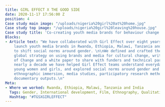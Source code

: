```yaml
---
title: GIRL EFFECT X THE GOOD SIDE
date: 2020-11-17 17:56:00 Z
position: 4
Case study main image: "/uploads/nigeria%20girl%20at%20home.jpg"
Case study top image: "/uploads/nigeria%20girl%20leaving%20house.jpg"
Case study title: 'Co-creating youth media brands for behaviour change with Girl Effect. '
Blocks:
- Article text: "We have collaborated with Girl Effect over eight years to help them
    launch youth media brands in Rwanda, Ethiopia, Malawi, Tanzania and India, designed
    to shift social norms around gender. \n\nWe defined and crafted the Girl Effect
    global strategy on using brands and media for cultural change, writing their Theory
    of Change and a white paper to share with funders and technical partners.\n\nOver
    nearly a decade we have helped Girl Effect teams understand everyday life for
    young women and girls, and explored social norms around gender and identity through
    ethnographic immersion, media studies, participatory research methods and rich
    documentary outputs.\n"
Meta:
- Where we worked: Rwanda, Ethiopia, Malawi, Tanzania and India
  Tags: Gender, International development, Film, Ethnography, Qualitative, Young people
  Hashtag: "#TGSXGIRLEFFECT"
---
```


